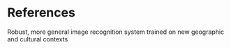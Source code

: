 # References
Robust, more general image recognition system trained on new geographic and cultural contexts
